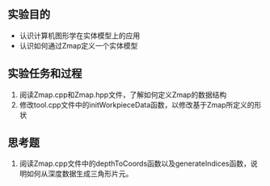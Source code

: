 ## 实验目的

- 认识计算机图形学在实体模型上的应用
- 认识如何通过Zmap定义一个实体模型

## 实验任务和过程

1. 阅读Zmap.cpp和Zmap.hpp文件，了解如何定义Zmap的数据结构
2. 修改tool.cpp文件中的initWorkpieceData函数，以修改基于Zmap所定义的形状

## 思考题

1. 阅读Zmap.cpp文件中的depthToCoords函数以及generateIndices函数，说明如何从深度数据生成三角形片元。

